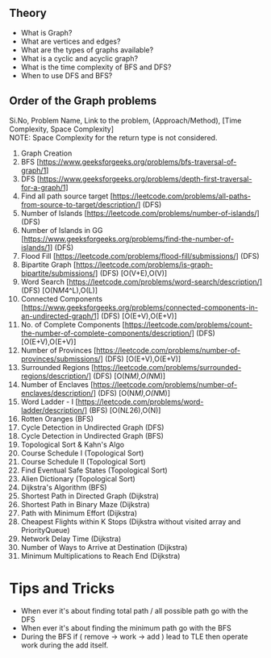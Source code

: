 ## Theory 

- What is Graph?
- What are vertices and edges?
- What are the types of graphs available?
- What is a cyclic and acyclic graph?
- What is the time complexity of BFS and DFS?
- When to use DFS and BFS?

## Order of the Graph problems

Si.No, Problem Name, Link to the problem, (Approach/Method), [Time Complexity, Space Complexity]  
NOTE: Space Complexity for the return type is not considered.

1. Graph Creation  
2. BFS [https://www.geeksforgeeks.org/problems/bfs-traversal-of-graph/1]  
3. DFS [https://www.geeksforgeeks.org/problems/depth-first-traversal-for-a-graph/1]  
4. Find all path source target [https://leetcode.com/problems/all-paths-from-source-to-target/description/] (DFS)  
5. Number of Islands [https://leetcode.com/problems/number-of-islands/] (DFS)  
6. Number of Islands in GG [https://www.geeksforgeeks.org/problems/find-the-number-of-islands/1] (DFS)  
7. Flood Fill [https://leetcode.com/problems/flood-fill/submissions/] (DFS)  
8. Bipartite Graph [https://leetcode.com/problems/is-graph-bipartite/submissions/] (DFS) [O(V+E),O(V)]  
9. Word Search [https://leetcode.com/problems/word-search/description/] (DFS) [O(N*M*4^L),O(L)]  
10. Connected Components [https://www.geeksforgeeks.org/problems/connected-components-in-an-undirected-graph/1] (DFS) [O(E+V),O(E+V)]  
11. No. of Complete Components [https://leetcode.com/problems/count-the-number-of-complete-components/description/] (DFS) [O(E+V),O(E+V)]  
12. Number of Provinces [https://leetcode.com/problems/number-of-provinces/submissions/] (DFS) [O(E+V),O(E+V)]  
13. Surrounded Regions [https://leetcode.com/problems/surrounded-regions/description/] (DFS) [O(N*M),O(N*M)]
14. Number of Enclaves [https://leetcode.com/problems/number-of-enclaves/description/] (DFS) [O(N*M),O(N*M)]
15. Word Ladder - I [https://leetcode.com/problems/word-ladder/description/] (BFS) [O(N*L*26),O(N)]
16. Rotten Oranges (BFS)  
17. Cycle Detection in Undirected Graph (DFS)  
18. Cycle Detection in Undirected Graph (BFS)  
19. Topological Sort & Kahn's Algo  
20. Course Schedule I (Topological Sort)  
21. Course Schedule II (Topological Sort)  
22. Find Eventual Safe States (Topological Sort)  
23. Alien Dictionary (Topological Sort)  
24. Dijkstra's Algorithm (BFS)  
25. Shortest Path in Directed Graph (Dijkstra)  
26. Shortest Path in Binary Maze (Dijkstra)  
27. Path with Minimum Effort (Dijkstra)  
28. Cheapest Flights within K Stops (Dijkstra without visited array and PriorityQueue)  
29. Network Delay Time (Dijkstra)  
30. Number of Ways to Arrive at Destination (Dijkstra)  
31. Minimum Multiplications to Reach End (Dijkstra)  


# Tips and Tricks 

- When ever it's about finding total path / all possible path go with the DFS 
- When ever it's about finding the minimum path go with the BFS
- During the BFS if ( remove -> work -> add ) lead to TLE then operate work during the add itself.